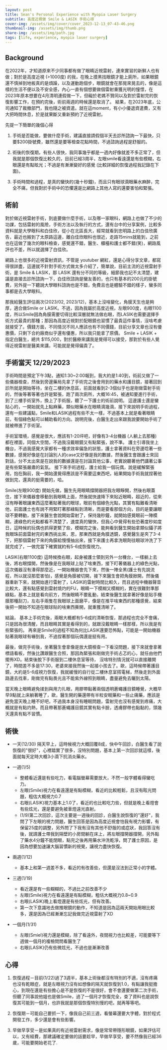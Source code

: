 ```yaml
---
layout: post
title: Sean's Personal Experience with Myopia Laser Surgery
subtitle: 高度近視做 Smile & LASIK 手術心得
cover-img: /assets/img/cover/cover_2023-12-13_07-43-46.png
thumbnail-img: /assets/img/thumb.png
share-img: /assets/img/path.jpg
tags: [life, experience, myopia laser surgery]
---
```


## Background

在2022年，才知道原來不少同事都有做了眼睛近視雷射，連來實習的新鮮人也有做；對於是高度近視 (>1000度) 的我，在晚上摸黑找眼鏡才能上廁所，如果眼鏡還不慎掉到地板真的是煩躁，以及運動跑個步，眼鏡就會在那晃來晃去的，像是這樣的生活不便以及不安全感，內心一直有個想要做個雷射重獲光明的憧憬，在2023年原本想要在4月清明連假做一下，但礙於老媽不贊同以及對於雷射完的恢復影響工作，在預約完後，術前兩週的時候還是取消了。
結果，在2023年底，公司通知了裁撤部門，我也隨之被資遣。就在這moment，有小小優退資遣費，又有大把時間休息，於是就果斷又重新預約了近視雷射。

先提一下簡單的幾個心得

1. 手術是否能做，要做什麼手術，建議直接請假個半天去診所諮詢一下最快，只要$200掛號費，雖然還是要等檢查花點時間，不過諮詢過程是舒服的。

2. 術後的恢復期，有些人很快，我同事幾乎都是一週內好像就差不多正常了，但我就是那個恢復比較久的，目前已經3周半，左眼smile看遠還是有些模糊，右眼還是有點昡光；不過是有漸漸變好的感覺 (比較詳細的恢復過程我記錄在下面)。

3. 手術時間和過程，是真的蠻快的(幾十秒鐘)，而且只有眼球滴眼藥水麻醉，完全不痛，但我對於手術中的恐懼還是比網路上其他人寫的還要害怕和緊張。

## 術前

對於做近視雷射手術，到底要做什麼手術，以及哪一家眼科，網路上也做了不少的功課，包括雷射的風險，手術方法以及執行的方式，還有台中的分享案例，比較多資料就是大學眼科和白佳欣，從小在北區長大，經常就看到忠明路上的白佳欣廣告，最近也搬到了太原路這邊，離白佳欣眼科也很近，走路15mins就能到，之前也在這做了幾次的眼科檢查，感覺還不錯，醫生、櫃檯和護士都不錯(笑)，網路風評也不差，所以就選擇了白佳欣。

網路上也很多的近視雷射資訊，不管是 youtuber 網紅，還是心得分享文章，都寫得很詳盡，這邊就不針對手術方式做太多介紹了，簡單說，目前主流的近視雷射手術，是 Smile & LASIK，那 LASIK 還有分不同的等級，細節我也記不太清楚，建議是直接去診所諮詢一下，白佳欣諮詢是蠻友善的，也只有基本的200元的掛號費，另外提一下聽說大學眼科諮詢也是不錯，免費且也是體驗不錯的樣子，蠻多同事都是去大學眼科。

那我給醫生評估兩次(2023/02, 2023/12)，基本上沒啥變化，角膜天生也是夠厚，適合做Smile or LASIK。不過，因為我屬於高度近視，左眼900度，右眼1100度，所以Smile因為角膜需要切得比較深層就無法做右眼，而LASIK也需要選擇手術方式最貴的那種；那因為高度近視對於配眼鏡也習慣了最貴這件事情，沒啥考慮就接受了。價錢方面，不同情況不同人應該也有不同價錢，目前分享文章也沒有優惠價，只剩下合約廠商似乎還有優惠，所以我只能拿了原價。
Smile + LASIK + 指定白醫生，總共 $115,000，對於醫療來講我是覺得可以接受，那對於有些人覺得近視雷射是醫美來講，可能就是覺得偏貴了。

## 手術當天 12/29/2023

手術時間是預定下午3點，通知1:30~2:00報到，我大約是1:40到，術前又做了一些儀器檢查，然後到旁邊藥局先拿了手術完之後會用到的藥水和護目鏡，接著回到診所就是開始等待，坐在二樓的休息區，前面就看到2-3個似乎也是剛做雷射手術的，然後等著等著也許是緊張，跑了兩次廁所，大概16:45，被通知要進行手術，到了三樓手術室外，換上了手術服，聽了一下護士的術前說明。
這邊護士還是蠻貼心的，一開始就先上點麻藥，類似眼藥水在眼睛滴幾滴，接下來說明手術過程，還有一些建議點，Smile和LASIK過程有些不太一樣，不過基本上就是看著眼睛前，有個綠色點可以輔助看的方向。說明完後，白醫生走出來跟我說要開始手術了就被帶進了手術室。

手術室環境，感覺是很大，應該有1-20坪吧，好像有3-4台機器 (人躺上去那種) 都在裡面，同個大空間，不過我沒戴眼鏡又有點緊張，說不準。
護士引導我坐上機台，不過我感覺大家都有一種求效率偏急的狀態，護士拿著資料在旁邊唸著一些數據，感覺好像是在討論別人的case又好像是我的數據，然後醫生會跟護士來回對話，分不太出來是在說我的數據還是在討論其他公事，老實說聽著他們講著公事是有些緊張嚴肅的氣氛。
接下來手術過程，護士給我一個玩偶，說是緩解緊張用，抱在胸前，我一開始還覺得應該是不需要這東西吧，結果開始手術我就捏著他做到完，還真的挺需要的，哈。

Smile(左眼900度)
開始先做，醫生先用眼睛撐開器把我左眼睜開，然後右眼蓋住，接下來儀器會移動到我眼睛上面，然後就快速降下來貼近眼睛，超近的，從來沒有睜著眼讓東西這麼著貼著我的眼球，眼前有個綠色光點，其實有點難看清晰他，前面護士也有說不用緊盯著那綠點到清晰，而是要看那個方向，目的是要讓眼球不要轉動，接下來醫生會說開始雷射了，保持幾秒鐘，就開始感覺眼前一陣模糊，連綠色的光點都看不清楚了，速度真的蠻快，但我心中覺得有些恐著度秒如度日，這時候的玩偶也抓得更緊了些，模糊完之後，能夠看到醫生開始拿類似鑷子將我眼珠前面雷射完的東西挑出來，恩，那東西就是角膜透鏡，感覺醫生是夾了3-4下，把那個雷射下來的角膜給慢慢抽出來，接下來護士再拿洗眼劑往眼球沖洗了下就完成了，一做完當下確實就約有5-6成恢復視力。

LASIK(右眼1100度)
這時候換右眼，起身被護士領到另外一台機台，一樣躺上去後，將右眼撐開，然後像是在我眼球上貼了啥東西，接下盯著儀器上的綠色光點，這次儀器沒有湊得那麼近，一開始機器會先下來，然後一陣全黑(護士有先說流程，所以就沒那麼害怕)，感覺是角膜被切開，接下來醫生會把角膜掀開，然後儀器重新下來，就開始進行雷射了，LASIK的雷射時間比較久，而且過程中機器聲音比較大，還有點感覺到雷射燒灼的FU，眼睛一下模糊又模糊的，實在很難對準那綠點，基本上就是看向前方，然後眼睛不要亂動，結束後醫生就拿著好像是貼手機膜那種刮刀，左右手兩隻在我眼球上面磨平，像是在推平啥東西的那種感覺，結束後把一開始不知道在眼球貼的啥東西撕開，就重獲清晰了。

結論，
基本上手術完後，兩眼大概都有5-6成的清晰恢復，那過程也完全不會痛，只是因為很清醒，而且眼睛其實是看得到的，就跟沒戴眼睛一樣那樣，所以我是有些緊張的。
再來是Smile的過程不知為何比LASIK還要恐怖點，可能是一開始機器貼著我眼球有嚇到我，不過捏著那個玩偶還是挺有用。

最後，做完手術後，坐著醫生會拿像是放大鏡檢查一下看沒問題，接下來就會拿著標語看板，然後比讚跟醫生合照，那因為緊張和剛做完手術忐忑的心，就任由他們擺佈XD。結束後脫下手術服到二樓休息室等待，
沒啥特別情況就可以直接離開了，時間差不多是17:30，老婆來接我然後一起接小孩去了。歐，這時候帶著護目鏡，大約是5-6成視力恢復，我就緩慢的自行從二樓休息室搭電梯，然後走到外面路邊去找車，剛做完有點畏光且不能紫外線照到眼睛，盡量避免去曬到太陽。

當天晚上眼睛避免揉到與用力扎眼，用膠帶黏著兩個透明蒼蠅護目鏡睡覺，大概早早9點就上床躺著睡了，歐，醫生開的藥還帶有半粒安眠藥和一些止痛藥，應該是避免當天晚上睡不好吧，不過我本身沒有睡眠問題，雷射完也沒有感覺到疼痛，大概就是有點灼熱，而且帶著那蒼蠅護目鏡其實有點卡臉，透膚膠帶也黏黏的，頭幾天還真有點不習慣。

## 術後

- 一天(12/30)
隔天早上，這時候視力大概回覆8成，快中午回診，白醫生看了說恢復的"很好"，心裡踏實了很多，沒特別問題，基本上第一次回診就這樣，後面就每天定時大概3小滴下抗消炎藥水。

- 一週(1/5)
  - 整體看近還是有些吃力，看電腦螢幕需要放大，不然一般字體看得蠻吃力。
  - 左眼(Smile)視力在看遠還是有點模糊，看近的比較輕鬆，且沒有眩光問題，粗估大概視力0.7
  - 右眼(LASIK)視力基本上1.0了，看近的也比較吃力些，但就是晚上看燈會有些炫光，還是要避免被車燈遠光直射。
  - (1/9)第二次回診，這次主要是一週後的回診，白醫生說恢復的"還好"，我問了下左眼的視力問題，醫生回答是因為高度近視會怕我有視力影響，有保留25度的調整，另外問了下我有沒有其他不舒服的或症狀，我回答沒有後，就請護士帶我到隔壁的小房間躺在床上，將左眼撐開器撐開，另外點了藥水4分鐘不能閉眼，點完之後再用藥水沖洗乾淨，問了護士原因，是因為想要加速讓大腦習慣新的視覺，讓視力盡快恢復。

- 兩週(1/12)
  - 基本上和第一週差不多，看近的有改善些，但還是沒法到正常小的字體。

- 三週(1/19)
  - 看近還是有一些糊糊的，不過比之前改善不少
  - 左眼(Smile)視力在看遠還是有點模糊，粗估大概視力0.8~0.9
  - 右眼(LASIK)晚上看燈還是有些炫光，但有改善。
  - 第一次下意識地去做推眼鏡的動作，不知道是因為這兩天開始用眼比較多，還是因為已經漸漸忘記我做完近視雷射了XD

- 一個月(1/31)
  - 左眼(Smiel)視力還是模糊，除了看遠外，夜間視力也比較差，可能要等下週做一個月的複檢問問看醫生了
  - 右眼(LASIK)仍有些微炫光，不過也是漸漸改善

## 心得

1. 恢復過程－目前(1/22)過了3週半，基本上術後都沒有特別的不適，沒有疼痛也沒有乾眼症，就是左眼視力沒有如想像的隔天就恢復到1.0，有點讓我挺擔心，到現在還是有些擔心是不是恢復的不是很好，會不會還要做第二次手術，但聽了同事說他姐也是做Smile，過了一個月才恢復完全，查了資料也是說恢復其可能到一個月，也許我就是那個恢復特別慢的吧，就再等等吧。

2. 恢復期－可能自己要抓一下，像我自己前三週，看螢幕還要大字體，對於程式開發工作，多少還是會有些影響。

3. 早做早享受－是如果真的有近視雷射需求，像是常常帶隱形眼鏡，如果評估可以，又有經費，那建議確定要做的話要趁早，早做早享受，要不然像我已經36歲，可能要開始老花了.
